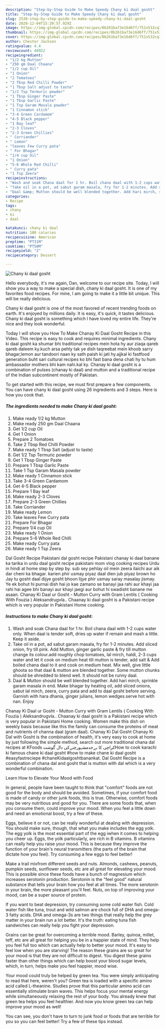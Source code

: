 ```yaml
---
description: "Step-by-Step Guide to Make Speedy Chany ki daal gosht"
title: "Step-by-Step Guide to Make Speedy Chany ki daal gosht"
slug: 2530-step-by-step-guide-to-make-speedy-chany-ki-daal-gosht
date: 2020-12-04T15:39:57.929Z
image: https://img-global.cpcdn.com/recipes/0b261ba73e16d6ff/751x532cq70/chany-ki-daal-gosht-recipe-main-photo.jpg
thumbnail: https://img-global.cpcdn.com/recipes/0b261ba73e16d6ff/751x532cq70/chany-ki-daal-gosht-recipe-main-photo.jpg
cover: https://img-global.cpcdn.com/recipes/0b261ba73e16d6ff/751x532cq70/chany-ki-daal-gosht-recipe-main-photo.jpg
author: Chester Jackson
ratingvalue: 4.4
reviewcount: 48922
recipeingredient:
- "1/2 kg Mutton"
- "250 gm Daal Chaana"
- "1/2 cup Oil"
- "1 Onion"
- "2 Tomatoes"
- "2 Tbsp Red Chilli Powder"
- "1 Tbsp Salt adjust to taste"
- "1/2 Tsp Termuric powder"
- "1 Tbsp Ginger Paste"
- "1 Tbsp Garlic Paste"
- "1 Tsp Garam Masala powder"
- "1 Cinnamon stick"
- "3-4 Green Cardamom"
- "4-5 Black pepper"
- "1 Bay leaf"
- "2-3 Cloves"
- "2-3 Green Chillies"
- " Corriander"
- " Lemon"
- "leaves Few Curry pata"
- " For Bhagar"
- "1/4 cup Oil"
- "1 Onion"
- "5-6 Whole Red Chilli"
- " Curry pata"
- "1 Tsp Zeera"
recipeinstructions:
- "Wash and soak Chana daal for 1 hr. Boil chana daal with 1-2 cups water only. When daal is tender soft, dries up water if remain and mash a little. Keep it aside."
- "Take oil in a pot, ad sabut garam masala, fry for 1-2 minutes. Add sliced onion, fry till pink. Add Mutton, ginger garlic paste &amp; fry till mutton change its colour.add roughly chop tomatoes, lal mirch, haldi, 2-3 cups water and let it cook on medium heat till mutton is tender, add salt &amp; Add boiled chana daal to it and cook on medium heat. Mix well, give little ghoota so that daal &amp; mutton are blended together. Some mutton chunks should be shredded to blend well. It should not be runny daal."
- "Daal &amp; Mutton should be well blended together. Add hari mirch, sprinkle garam masala in end. Make bhagar by heating oil, add sliced onions, sabut lal mirch, zeera, curry pata and add to daal gosht before serving. Garnish with hara dhania, ginger julians, lemon wedges.serve hot with nan. Enjoy"
categories:
- Recipe
tags:
- chany
- ki
- daal

katakunci: chany ki daal 
nutrition: 100 calories
recipecuisine: American
preptime: "PT31M"
cooktime: "PT50M"
recipeyield: "2"
recipecategory: Dessert

---
```



![Chany ki daal gosht](https://img-global.cpcdn.com/recipes/0b261ba73e16d6ff/751x532cq70/chany-ki-daal-gosht-recipe-main-photo.jpg)

Hello everybody, it's me again, Dan, welcome to our recipe site. Today, I will show you a way to make a special dish, chany ki daal gosht. It is one of my favorites food recipes. For mine, I am going to make it a little bit unique. This will be really delicious.

Chany ki daal gosht is one of the most favored of recent trending foods on earth. It's enjoyed by millions daily. It is easy, it's quick, it tastes delicious. Chany ki daal gosht is something which I have loved my entire life. They're nice and they look wonderful.

Today I will show you How To Make Chanay Ki Daal Gosht Recipe in this Video. This recipe is easy to cook and requires minimal ingredients. Chany ki daal gosht ka shumar bhi traditional recipes mein hota hy aur ziaqa qareb qareb daleem ky.kuch arsa pehly tak ye dish taqreebat mein khoob sarry bhagar,lemon aur tandoori naan ky sath paish ki jati hy.ajjkal ki fastfood generation buht sari cultural recipes ko bhi fast bana dena chati hy tu hum ambassador mothers bhi kam nahi.kal ky. Chanay ki daal gosht is a combination of pulses (chanay ki daal) and mutton and a traditional recipe of the Indian subcontinent mostly of Pakistan.


To get started with this recipe, we must first prepare a few components. You can have chany ki daal gosht using 26 ingredients and 3 steps. Here is how you cook that.

<!--inarticleads1-->

##### The ingredients needed to make Chany ki daal gosht:

1. Make ready 1/2 kg Mutton
1. Make ready 250 gm Daal Chaana
1. Get 1/2 cup Oil
1. Get 1 Onion
1. Prepare 2 Tomatoes
1. Take 2 Tbsp Red Chilli Powder
1. Make ready 1 Tbsp Salt (adjust to taste)
1. Get 1/2 Tsp Termuric powder
1. Get 1 Tbsp Ginger Paste
1. Prepare 1 Tbsp Garlic Paste
1. Take 1 Tsp Garam Masala powder
1. Make ready 1 Cinnamon stick
1. Take 3-4 Green Cardamom
1. Get 4-5 Black pepper
1. Prepare 1 Bay leaf
1. Make ready 2-3 Cloves
1. Prepare 2-3 Green Chillies
1. Take  Corriander
1. Make ready  Lemon
1. Take leaves Few Curry pata
1. Prepare  For Bhagar
1. Prepare 1/4 cup Oil
1. Make ready 1 Onion
1. Prepare 5-6 Whole Red Chilli
1. Make ready  Curry pata
1. Make ready 1 Tsp Zeera


Dal Gosht Recipe Pakistani dal gosht recipe Pakistani chanay ki daal banane ka tarika in urdu daal gosht recipe pakistani mom vlog cooking recipes Urdu in hindi at home step by step by. sub sey pehlay oil mein zeera ilaichi aur aik dar cheni ka bhagar. karien phir usmay piyaz daal dien jub piyaz brown ho Jay tu gosht daal dijye gosht bhoon lijye phir usmay saray masalay jismay. Ye ek bohut hi purnai dish hai jo kae zamano se banayi jaa rahi aur khayi jaa rahi hai agee bhi banayi aur khayi jaegi aur bohut hi swadisht banane me asaan. Chanay Ki Daal ur Gosht - Mutton Curry with Gram Lentils ( Cooking With Fouzia ) Aleksandrugvla.. Chaanay ki daal gosht is a Pakistani recipe which is very popular in Pakistani Home cooking. 

<!--inarticleads2-->

##### Instructions to make Chany ki daal gosht:

1. Wash and soak Chana daal for 1 hr. Boil chana daal with 1-2 cups water only. When daal is tender soft, dries up water if remain and mash a little. Keep it aside.
1. Take oil in a pot, ad sabut garam masala, fry for 1-2 minutes. Add sliced onion, fry till pink. Add Mutton, ginger garlic paste &amp; fry till mutton change its colour.add roughly chop tomatoes, lal mirch, haldi, 2-3 cups water and let it cook on medium heat till mutton is tender, add salt &amp; Add boiled chana daal to it and cook on medium heat. Mix well, give little ghoota so that daal &amp; mutton are blended together. Some mutton chunks should be shredded to blend well. It should not be runny daal.
1. Daal &amp; Mutton should be well blended together. Add hari mirch, sprinkle garam masala in end. Make bhagar by heating oil, add sliced onions, sabut lal mirch, zeera, curry pata and add to daal gosht before serving. Garnish with hara dhania, ginger julians, lemon wedges.serve hot with nan. Enjoy


Chanay Ki Daal ur Gosht - Mutton Curry with Gram Lentils ( Cooking With Fouzia ) Aleksandrugvla.. Chaanay ki daal gosht is a Pakistani recipe which is very popular in Pakistani Home cooking. Women make this dish on weekly basis because like this the family can consume the proteins of meat and nutrients of channa daal (gram daal). Chanay Ki Dal Gosht Chanay Ki Dal with Gosht is the combination of health, it&#39;s very easy to cook at home by just following the simple method, search out more traditional chana dal recipes at KFoods کراچی کا بےحدمشہورچنےکی دال گوشتHow to cook karachi ki famous chane ki daal gosht #how to make chane ki daal gosht #easyfastreciepe #chaneKidaalgoshtbanankat. Dal Gosht Recipe is a combination of chana dal and gosht that is mutton with dal which is a very wonderful combination. 

Learn How to Elevate Your Mood with Food


In general, people have been taught to think that "comfort" foods are not good for the body and should be avoided. Sometimes, if your comfort food is made of candy or other junk foods, this is true. Otherwise, comfort foods may be very nutritious and good for you. There are some foods that, when you consume them, could improve your mood. When you feel a little down and need an emotional boost, try a few of these.

Eggs, believe it or not, can be really wonderful at dealing with depression. You should make sure, though, that what you make includes the egg yolk. The egg yolk is the most essential part of the egg iwhen it comes to helping you cheer up. Eggs, the yolk particularly, are rich in B vitamins. B vitamins can really help you raise your mood. This is because they improve the function of your brain's neural transmitters (the parts of the brain that dictate how you feel). Try consuming a few eggs to feel better!

Make a trail mixfrom different seeds and nuts. Almonds, cashews, peanuts, pumpkin seeds, sunflower seeds, etc are all great for elevating your mood. This is possible since these foods have a bunch of magnesium which increases serotonin production. Serotonin is the "feel good" natural substance that tells your brain how you feel at all times. The more serotonin in your brain, the more pleasant you'll feel. Nuts, on top of improving your mood, can be a super source of protein.

If you want to beat depression, try consuming some cold water fish. Cold water fish like tuna, trout and wild salmon are chock full of DHA and omega-3 fatty acids. DHA and omega-3s are two things that really help the grey matter in your brain run a lot better. It's the truth: eating tuna fish sandwiches can really help you fight your depression. 

Grains can be great for overcoming a terrible mood. Barley, quinoa, millet, teff, etc are all great for helping you be in a happier state of mind. They help you feel full too which can actually help to better your mood. It's easy to feel low when you are starving! The reason these grains are so great for your mood is that they are not difficult to digest. You digest these grains faster than other things which can help boost your blood sugar levels, which, in turn, helps make you feel happier, mood wise.

Your mood could truly be helped by green tea. You were simply anticipating to read that here, weren't you? Green tea is loaded with a specific amino acid called L-theanine. Studies prove that this particular amino acid can essentially stimulate brain waves. This helps focus your mental energy while simultaneously relaxing the rest of your body. You already knew that green tea helps you feel healthier. And now you know green tea can help improve your mood as well!

You can see, you don't have to turn to junk food or foods that are terrible for you so you can feel better! Try  a few  of  these  tips  instead.

